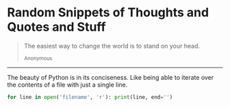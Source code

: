 # Random Snippets of Thoughts and Quotes and Stuff

> The easiest way to change the world is to stand on your head.
>
> <small>Anonymous</small>

* * *

The beauty of Python is in its conciseness. Like being able to iterate over
the contents of a file with just a single line.

``` python
for line in open('filename', 'r'): print(line, end='')
```

